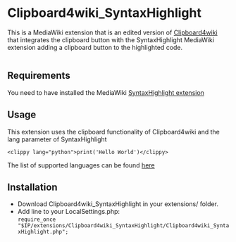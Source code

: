 # Clipboard4wiki_SyntaxHighlight

This is a MediaWiki extension that is an edited version of [Clipboard4wiki](https://github.com/narizhny/Clipboard4wiki) that integrates the clipboard button with the SyntaxHighlight MediaWiki extension adding a clipboard button to the highlighted code.

<p align='left'>
<img src="">
</p>

## Requirements

You need to have installed the MediaWiki [SyntaxHighlight extension](https://www.mediawiki.org/wiki/Extension:SyntaxHighlight)

## Usage

This extension uses the clipboard functionality of Clipboard4wiki and the lang parameter of SyntaxHighlight

`<clippy lang="python">print('Hello World')</clippy>`

The list of supported languages can be found [here](https://www.mediawiki.org/wiki/Extension:SyntaxHighlight#Supported_languages)

## Installation

- Download Clipboard4wiki_SyntaxHighlight in your extensions/ folder.
- Add line to your LocalSettings.php:<br/>
  `require_once "$IP/extensions/Clipboard4wiki_SyntaxHighlight/Clipboard4wiki_SyntaxHighlight.php";`
